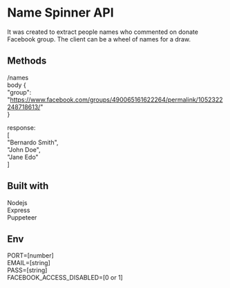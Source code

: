 # Name Spinner API

It was created to extract people names who commented on donate Facebook group. The client can be a wheel of names for a draw.

## Methods

/names  
body {  
    "group": "https://www.facebook.com/groups/490065161622264/permalink/1052322248718613/"  
}  
  
response:  
[  
    "Bernardo Smith",  
    "John Doe",  
    "Jane Edo"  
]

## Built with
Nodejs  
Express  
Puppeteer

## Env
PORT=[number]    
EMAIL=[string]  
PASS=[string]  
FACEBOOK_ACCESS_DISABLED=[0 or 1]
